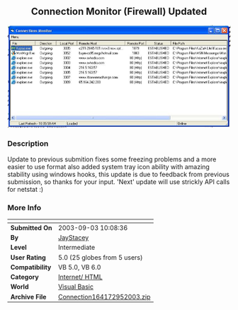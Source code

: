 ﻿<div align="center">

## Connection Monitor \(Firewall\) Updated

<img src="PIC200395201721250.JPG">
</div>

### Description

Update to previous submition fixes some freezing problems and a more easier to use format also added system tray icon ability with amazing stability using windows hooks, this update is due to feedback from previous submission, so thanks for your input. 'Next' update will use strickly API calls for netstat :)
 
### More Info
 


<span>             |<span>
---                |---
**Submitted On**   |2003-09-03 10:08:36
**By**             |[JayStacey](https://github.com/Planet-Source-Code/PSCIndex/blob/master/ByAuthor/jaystacey.md)
**Level**          |Intermediate
**User Rating**    |5.0 (25 globes from 5 users)
**Compatibility**  |VB 5\.0, VB 6\.0
**Category**       |[Internet/ HTML](https://github.com/Planet-Source-Code/PSCIndex/blob/master/ByCategory/internet-html__1-34.md)
**World**          |[Visual Basic](https://github.com/Planet-Source-Code/PSCIndex/blob/master/ByWorld/visual-basic.md)
**Archive File**   |[Connection164172952003\.zip](https://github.com/Planet-Source-Code/jaystacey-connection-monitor-firewall-updated__1-48292/archive/master.zip)








